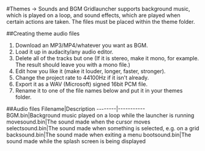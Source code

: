 #Themes -> Sounds and BGM
Gridlauncher supports background music, which is played on a loop, and sound effects, which are played when certain actions are taken. The files must be placed within the theme folder.

##Creating theme audio files
1. Download an MP3/MP4/whatever you want as BGM.
2. Load it up in audacity/any audio editor.
3. Delete all of the tracks but one (If it is stereo, make it mono, for example. The result should leave you with a mono file.)
4. Edit how you like it (make it louder, longer, faster, stronger).
5. Change the project rate to 44100Hz if it isn't already.
6. Export it as a WAV (Microsoft) signed 16bit PCM file.
7. Rename it to one of the file names below and put it in your themes folder.

##Audio files
Filename|Description
--------|-----------
BGM.bin|Background music played on a loop while the launcher is running
movesound.bin|The sound made when the cursor moves
selectsound.bin|The sound made when something is selected, e.g. on a grid
backsound.bin|The sound made when exiting a menu
bootsound.bin|The sound made while the splash screen is being displayed

